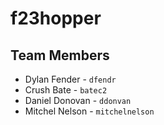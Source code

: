 # f23hopper

## Team Members
- Dylan Fender - `dfendr`
- Crush Bate - `batec2`
- Daniel Donovan - `ddonvan`
- Mitchel Nelson - `mitchelnelson`
